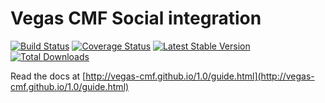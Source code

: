 Vegas CMF Social integration
======================

[![Build Status](https://travis-ci.org/vegas-cmf/social.png?branch=master)](https://travis-ci.org/vegas-cmf/social)
[![Coverage Status](https://coveralls.io/repos/vegas-cmf/social/badge.png?branch=master)](https://coveralls.io/r/vegas-cmf/social?branch=master)
[![Latest Stable Version](https://img.shields.io/packagist/v/vegas-cmf/social.svg)](https://packagist.org/packages/vegas-cmf/social)
[![Total Downloads](https://img.shields.io/packagist/dt/vegas-cmf/social.svg)](https://packagist.org/packages/vegas-cmf/social)

Read the docs at [http://vegas-cmf.github.io/1.0/guide.html](http://vegas-cmf.github.io/1.0/guide.html)